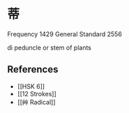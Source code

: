 # 蒂
Frequency 1429
General Standard 2556

dì
peduncle or stem of plants

## References
- [[HSK 6]]
- [[12 Strokes]]
- [[艸 Radical]]